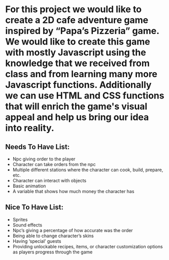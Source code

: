 


# For this project we would like to create a 2D cafe adventure game inspired by “Papa’s Pizzeria” game. We would like to create this game with mostly Javascript using the knowledge that we received from class and from learning many more Javascript functions. Additionally we can use HTML and CSS functions that will enrich the game's visual appeal and help us bring our idea into reality. 


## Needs To Have List:

- Npc giving order to the player
- Character can take orders from the npc
- Multiple different stations where the character can cook, build, prepare, etc.
- Character can interact with objects
- Basic animation
- A variable that shows how much money the character has

## Nice To Have List:

- Sprites
- Sound effects 
- Npc’s giving a percentage of how accurate was the order
- Being able to change character’s skins
- Having ‘special’ guests 
- Providing unlockable recipes, items, or character customization options as players progress through the game



